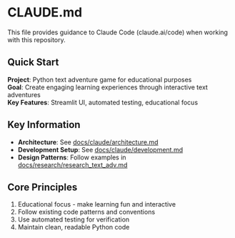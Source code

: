 # CLAUDE.md

This file provides guidance to Claude Code (claude.ai/code) when working with this repository.

## Quick Start

**Project**: Python text adventure game for educational purposes  
**Goal**: Create engaging learning experiences through interactive text adventures  
**Key Features**: Streamlit UI, automated testing, educational focus

## Key Information

- **Architecture**: See [docs/claude/architecture.md](docs/claude/architecture.md)
- **Development Setup**: See [docs/claude/development.md](docs/claude/development.md)
- **Design Patterns**: Follow examples in [docs/research/research_text_adv.md](docs/research/research_text_adv.md)

## Core Principles

1. Educational focus - make learning fun and interactive
2. Follow existing code patterns and conventions
3. Use automated testing for verification
4. Maintain clean, readable Python code